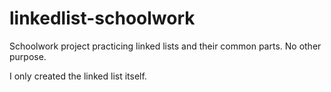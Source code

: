 # linkedlist-schoolwork
Schoolwork project practicing linked lists and their common parts. No other purpose.

I only created the linked list itself.
